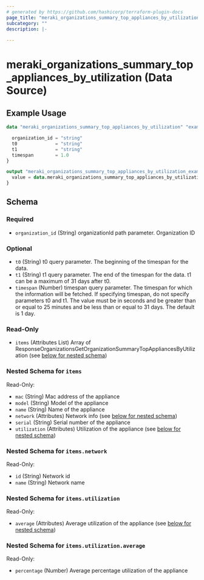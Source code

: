 ```yaml
---
# generated by https://github.com/hashicorp/terraform-plugin-docs
page_title: "meraki_organizations_summary_top_appliances_by_utilization Data Source - terraform-provider-meraki"
subcategory: ""
description: |-
  
---
```


# meraki_organizations_summary_top_appliances_by_utilization (Data Source)



## Example Usage

```terraform
data "meraki_organizations_summary_top_appliances_by_utilization" "example" {

  organization_id = "string"
  t0              = "string"
  t1              = "string"
  timespan        = 1.0
}

output "meraki_organizations_summary_top_appliances_by_utilization_example" {
  value = data.meraki_organizations_summary_top_appliances_by_utilization.example.items
}
```

<!-- schema generated by tfplugindocs -->
## Schema

### Required

- `organization_id` (String) organizationId path parameter. Organization ID

### Optional

- `t0` (String) t0 query parameter. The beginning of the timespan for the data.
- `t1` (String) t1 query parameter. The end of the timespan for the data. t1 can be a maximum of 31 days after t0.
- `timespan` (Number) timespan query parameter. The timespan for which the information will be fetched. If specifying timespan, do not specify parameters t0 and t1. The value must be in seconds and be greater than or equal to 25 minutes and be less than or equal to 31 days. The default is 1 day.

### Read-Only

- `items` (Attributes List) Array of ResponseOrganizationsGetOrganizationSummaryTopAppliancesByUtilization (see [below for nested schema](#nestedatt--items))

<a id="nestedatt--items"></a>
### Nested Schema for `items`

Read-Only:

- `mac` (String) Mac address of the appliance
- `model` (String) Model of the appliance
- `name` (String) Name of the appliance
- `network` (Attributes) Network info (see [below for nested schema](#nestedatt--items--network))
- `serial` (String) Serial number of the appliance
- `utilization` (Attributes) Utilization of the appliance (see [below for nested schema](#nestedatt--items--utilization))

<a id="nestedatt--items--network"></a>
### Nested Schema for `items.network`

Read-Only:

- `id` (String) Network id
- `name` (String) Network name


<a id="nestedatt--items--utilization"></a>
### Nested Schema for `items.utilization`

Read-Only:

- `average` (Attributes) Average utilization of the appliance (see [below for nested schema](#nestedatt--items--utilization--average))

<a id="nestedatt--items--utilization--average"></a>
### Nested Schema for `items.utilization.average`

Read-Only:

- `percentage` (Number) Average percentage utilization of the appliance
